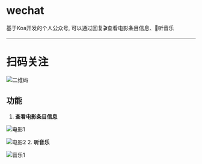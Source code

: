 # wechat
 基于Koa开发的个人公众号, 可以通过回复:clapper:查看电影条目信息、:musical_note:听音乐
 
--------------------------------------------
# 扫码关注
![二维码](http://kyriel.cn/pic/qrcode.jpg)

## 功能
1. **查看电影条目信息**

  ![电影1](https://github.com/lhz960904/wechat/raw/master/pic/movie.png)
  
  ![电影2](https://github.com/lhz960904/wechat/raw/master/pic/movie2.png)
2. **听音乐**

  ![音乐1](https://github.com/lhz960904/wechat/raw/master/pic/music.png)

